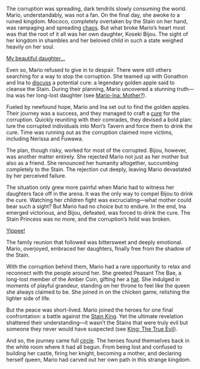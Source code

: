 <!-- title: Raora Panthera -->
<!-- status: Alive -->

The corruption was spreading, dark tendrils slowly consuming the world. Mario, understandably, was not a fan. On the final day, she awoke to a ruined kingdom. Mococo, completely overtaken by the Stain on her hand, was rampaging and spreading [chaos](https://www.youtube.com/live/Gou89O6CzmY?feature=shared&t=650). But what broke Mario’s heart most was that the root of it all was her own daughter, Koseki Bijou. The sight of her kingdom in shambles and her beloved child in such a state weighed heavily on her soul.

[My beautiful daughter...](#embed:https://www.youtube.com/live/Gou89O6CzmY?feature=shared&t=773)

Even so, Mario refused to give in to despair. There were still others searching for a way to stop the corruption. She teamed up with Gonathon and Ina to [discuss](https://www.youtube.com/live/Gou89O6CzmY?feature=shared&t=855) a potential cure: a legendary golden apple said to cleanse the Stain. During their planning, Mario uncovered a stunning truth—Ina was her long-lost daughter (see [Mario-Ina: Mother?](#edge:raora-ina)).

Fueled by newfound hope, Mario and Ina set out to find the golden apples. Their journey was a success, and they managed to craft a [cure](https://www.youtube.com/live/Gou89O6CzmY?feature=shared&t=2153) for the corruption. Quickly reuniting with their comrades, they devised a bold plan: lure the corrupted individuals into Mori’s Tavern and force them to drink the cure. Time was running out as the corruption claimed more victims, including Nerissa and Fuwawa.

The plan, though risky, worked for most of the corrupted. Bijou, however, was another matter entirely. She rejected Mario not just as her mother but also as a friend. She renounced her humanity altogether, succumbing completely to the Stain. The rejection cut deeply, leaving Mario devastated by her perceived failure.

The situation only grew more painful when Mario had to witness her daughters face off in the arena. It was the only way to compel Bijou to drink the cure. Watching her children fight was excruciating—what mother could bear such a sight? But Mario had no choice but to endure. In the end, Ina emerged victorious, and Bijou, defeated, was forced to drink the cure. The Stain Princess was no more, and the corruption’s hold was broken.

[Yippee!](#embed:https://www.youtube.com/live/Gou89O6CzmY?feature=shared&t=4732)

The family reunion that followed was bittersweet and deeply emotional. Mario, overjoyed, embraced her daughters, finally free from the shadow of the Stain.

With the corruption behind them, Mario had a rare opportunity to relax and reconnect with the people around her. She greeted Peasant The Bae, a long-lost member of the Amber Coin, gifting her a [hat](https://www.youtube.com/live/Gou89O6CzmY?feature=shared&t=5460). She indulged in moments of playful grandeur, standing on her throne to feel like the queen she always claimed to be. She joined in on the chicken game, relishing the lighter side of life.

But the peace was short-lived. Mario joined the heroes for one final confrontation: a battle against the [Stain King](https://www.youtube.com/live/Gou89O6CzmY?feature=shared&t=7691). Yet the ultimate revelation shattered their understanding—it wasn’t the Stains that were truly evil but someone they never would have suspected (see [King: The True Evil](#node:king-of-libestal)).

And so, the journey came full [circle](https://www.youtube.com/live/Gou89O6CzmY?feature=shared&t=9344). The heroes found themselves back in the white room where it had all begun. From being lost and confused to building her castle, firing her knight, becoming a mother, and declaring herself queen, Mario had carved out her own path in this strange kingdom.
